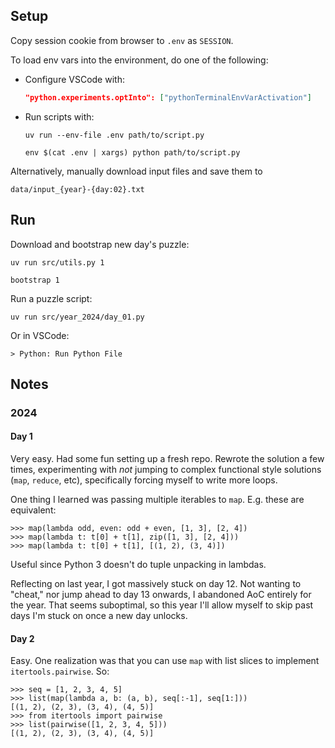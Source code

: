## Setup

Copy session cookie from browser to `.env` as `SESSION`.

To load env vars into the environment, do one of the following:

- Configure VSCode with:
  ```json
  "python.experiments.optInto": ["pythonTerminalEnvVarActivation"]
  ```

- Run scripts with:
  ```shell
  uv run --env-file .env path/to/script.py
  ```

  ```shell
  env $(cat .env | xargs) python path/to/script.py
  ```

Alternatively, manually download input files and save them to

```shell
data/input_{year}-{day:02}.txt
```

## Run

Download and bootstrap new day's puzzle:

```shell
uv run src/utils.py 1
```

```shell
bootstrap 1
```

Run a puzzle script:

```shell
uv run src/year_2024/day_01.py
```

Or in VSCode:

```
> Python: Run Python File
```

## Notes

### 2024

#### Day 1

Very easy. Had some fun setting up a fresh repo. Rewrote the solution a few times, experimenting with _not_ jumping to complex functional style solutions (`map`, `reduce`, etc), specifically forcing myself to write more loops.

One thing I learned was passing multiple iterables to `map`. E.g. these are equivalent:

```python-console
>>> map(lambda odd, even: odd + even, [1, 3], [2, 4])
>>> map(lambda t: t[0] + t[1], zip([1, 3], [2, 4]))
>>> map(lambda t: t[0] + t[1], [(1, 2), (3, 4)])
```

Useful since Python 3 doesn't do tuple unpacking in lambdas.

Reflecting on last year, I got massively stuck on day 12. Not wanting to "cheat," nor jump ahead to day 13 onwards, I abandoned AoC entirely for the year. That seems suboptimal, so this year I'll allow myself to skip past days I'm stuck on once a new day unlocks.

#### Day 2

Easy. One realization was that you can use `map` with list slices to implement `itertools.pairwise`. So:

```python-console
>>> seq = [1, 2, 3, 4, 5]
>>> list(map(lambda a, b: (a, b), seq[:-1], seq[1:]))
[(1, 2), (2, 3), (3, 4), (4, 5)]
>>> from itertools import pairwise
>>> list(pairwise([1, 2, 3, 4, 5]))
[(1, 2), (2, 3), (3, 4), (4, 5)]
```
